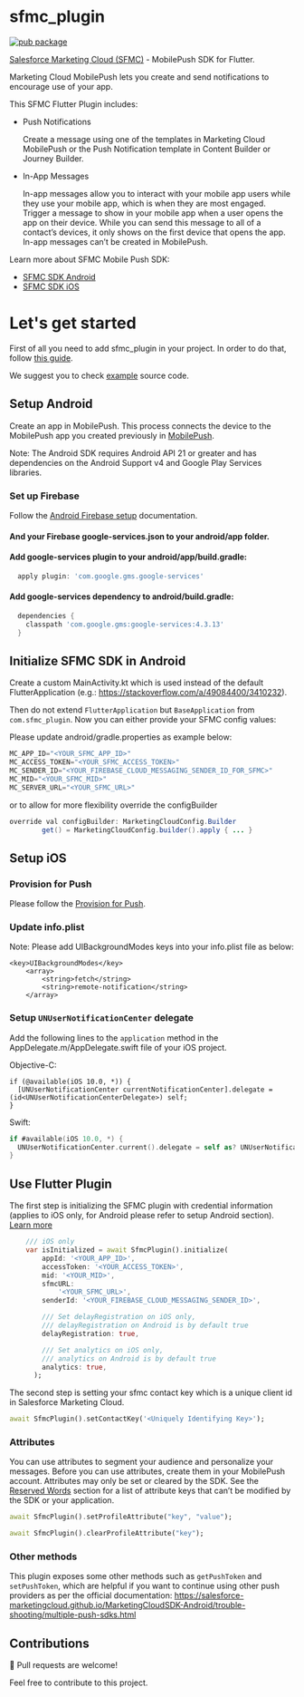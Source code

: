 # sfmc_plugin

[![pub package](https://img.shields.io/pub/v/sfmc_plugin.svg)](https://pub.dartlang.org/packages/sfmc_plugin)

[Salesforce Marketing Cloud (SFMC)](https://www.salesforce.com/) - MobilePush SDK for Flutter.

Marketing Cloud MobilePush lets you create and send notifications to encourage use of your app.

This SFMC Flutter Plugin includes:

- Push Notifications

  Create a message using one of the templates in Marketing Cloud MobilePush or the Push Notification template in Content Builder or Journey Builder.

- In-App Messages

  In-app messages allow you to interact with your mobile app users while they use your mobile app, which is when they are most engaged. Trigger a message to show in your mobile app when a user opens the app on their device. While you can send this message to all of a contact’s devices, it only shows on the first device that opens the app. In-app messages can’t be created in MobilePush.

Learn more about SFMC Mobile Push SDK:

- [SFMC SDK Android](https://salesforce-marketingcloud.github.io/MarketingCloudSDK-Android/)
- [SFMC SDK iOS](https://salesforce-marketingcloud.github.io/MarketingCloudSDK-iOS/)

# Let's get started

First of all you need to add sfmc_plugin in your project. In order to do that, follow [this guide](https://pub.dev/packages/sfmc_plugin/install).

We suggest you to check [example](https://github.com/sefidgaran/salesforce-marketing-cloud/tree/main/src/example) source code.

## Setup Android

Create an app in MobilePush. This process connects the device to the MobilePush app you created previously in [MobilePush](https://salesforce-marketingcloud.github.io/MarketingCloudSDK-Android/create-apps/create-apps-overview.html).

Note: The Android SDK requires Android API 21 or greater and has dependencies on the Android Support v4 and Google Play Services libraries.

### Set up Firebase

Follow the [Android Firebase setup](https://firebase.google.com/docs/android/setup) documentation.

#### And your Firebase google-services.json to your android/app folder.

#### Add google-services plugin to your android/app/build.gradle:

```gradle
  apply plugin: 'com.google.gms.google-services'
```

#### Add google-services dependency to android/build.gradle:

```gradle
  dependencies {
    classpath 'com.google.gms:google-services:4.3.13'
  }
```

## Initialize SFMC SDK in Android

Create a custom MainActivity.kt which is used instead of the default FlutterApplication (e.g.: https://stackoverflow.com/a/49084400/3410232).

Then do not extend `FlutterApplication` but `BaseApplication` from `com.sfmc_plugin`.
Now you can either provide your SFMC config values:

Please update android/gradle.properties as example below:

```gradle
MC_APP_ID="<YOUR_SFMC_APP_ID>"
MC_ACCESS_TOKEN="<YOUR_SFMC_ACCESS_TOKEN>"
MC_SENDER_ID="<YOUR_FIREBASE_CLOUD_MESSAGING_SENDER_ID_FOR_SFMC>"
MC_MID="<YOUR_SFMC_MID>"
MC_SERVER_URL="<YOUR_SFMC_URL>"
```

or to allow for more flexibility override the configBuilder

```java
override val configBuilder: MarketingCloudConfig.Builder
        get() = MarketingCloudConfig.builder().apply { ... }
```

## Setup iOS

### Provision for Push

Please follow the [Provision for Push](https://salesforce-marketingcloud.github.io/MarketingCloudSDK-iOS/get-started/get-started-provision.html).

### Update info.plist

Note: Please add UIBackgroundModes keys into your info.plist file as below:

```plist
<key>UIBackgroundModes</key>
	<array>
    	<string>fetch</string>
    	<string>remote-notification</string>
	</array>
```

### Setup `UNUserNotificationCenter` delegate

Add the following lines to the `application` method in the AppDelegate.m/AppDelegate.swift file of your iOS project.

Objective-C:

```objc
if (@available(iOS 10.0, *)) {
  [UNUserNotificationCenter currentNotificationCenter].delegate = (id<UNUserNotificationCenterDelegate>) self;
}
```

Swift:

```swift
if #available(iOS 10.0, *) {
  UNUserNotificationCenter.current().delegate = self as? UNUserNotificationCenterDelegate
}
```

## Use Flutter Plugin

The first step is initializing the SFMC plugin with credential information (applies to iOS only, for Android please refer to setup Android section).
[Learn more](https://salesforce-marketingcloud.github.io/MarketingCloudSDK-iOS/get-started/get-started-setupapps.html)

```dart
    /// iOS only
    var isInitialized = await SfmcPlugin().initialize(
        appId: '<YOUR_APP_ID>',
        accessToken: '<YOUR_ACCESS_TOKEN>',
        mid: '<YOUR_MID>',
        sfmcURL:
            '<YOUR_SFMC_URL>',
        senderId: '<YOUR_FIREBASE_CLOUD_MESSAGING_SENDER_ID>',

        /// Set delayRegistration on iOS only,
        /// delayRegistration on Android is by default true
        delayRegistration: true,

        /// Set analytics on iOS only,
        /// analytics on Android is by default true
        analytics: true,
      );
```

The second step is setting your sfmc contact key which is a unique client id in Salesforce Marketing Cloud.

```dart
await SfmcPlugin().setContactKey('<Uniquely Identifying Key>');
```

### Attributes

You can use attributes to segment your audience and personalize your messages. Before you can use attributes, create them in your MobilePush account. Attributes may only be set or cleared by the SDK. See the [Reserved Words](https://salesforce-marketingcloud.github.io/MarketingCloudSDK-Android/sdk-implementation/device-contact-registration.html#reserved-words) section for a list of attribute keys that can’t be modified by the SDK or your application.

```dart
await SfmcPlugin().setProfileAttribute("key", "value");

await SfmcPlugin().clearProfileAttribute("key");
```

### Other methods

This plugin exposes some other methods such as `getPushToken` and `setPushToken`, which are helpful if you want to continue using other push providers as per the official documentation: https://salesforce-marketingcloud.github.io/MarketingCloudSDK-Android/trouble-shooting/multiple-push-sdks.html

## Contributions

🍺 Pull requests are welcome!

Feel free to contribute to this project.
